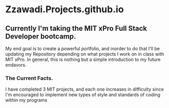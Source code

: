 # Zzawadi.Projects.github.io

## Currently I'm taking the MIT xPro Full Stack Developer bootcamp. 
  My end goal is to create a powerful portfolio, and inorder to do that 
  I'll be updating my Repository depending on what projects I work on in class 
  with MIT xPro. In general, this is nothing but a simple introduction to my future
  endavors. 
 
 ### The Current Facts.
   I have completed 3 MIT projects, and each one increases in difficulty 
   since I'm encouraged to implement new types of style and standards of 
   coding within my programs
   
    
 
 
